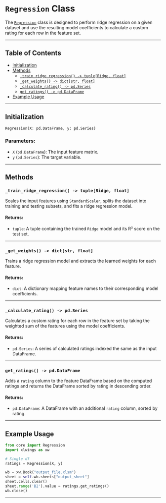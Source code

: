 # `Regression` Class

The [`Regression`](../core/regression.py) class is designed to perform ridge regression on a given dataset and use the resulting model coefficients to calculate a custom rating for each row in the feature set.

---

## Table of Contents

- [Initialization](#initialization)
- [Methods](#methods)
  - [`_train_ridge_regression() -> tuple[Ridge, float]`](#_train_ridge_regression---tupleridge-float)
  - [`_get_weights() -> dict[str, float]`](#_get_weights---dictstr-float)
  - [`_calculate_rating() -> pd.Series`](#_calculate_rating---pdseries)
  - [`get_ratings() -> pd.DataFrame`](#get_ratings---pddataframe)
- [Example Usage](#example-usage)

---

## Initialization

```python
Regression(X: pd.DataFrame, y: pd.Series)
```

### Parameters:
- `X` (`pd.DataFrame`): The input feature matrix.
- `y` (`pd.Series`): The target variable.

---

## Methods

### `_train_ridge_regression() -> tuple[Ridge, float]`

Scales the input features using `StandardScaler`, splits the dataset into training and testing subsets, and fits a ridge regression model.

#### Returns:
- `tuple`: A tuple containing the trained `Ridge` model and its R² score on the test set.

---

### `_get_weights() -> dict[str, float]`

Trains a ridge regression model and extracts the learned weights for each feature.

#### Returns:
- `dict`: A dictionary mapping feature names to their corresponding model coefficients.

---

### `_calculate_rating() -> pd.Series`

Calculates a custom rating for each row in the feature set by taking the weighted sum of the features using the model coefficients.

#### Returns:
- `pd.Series`: A series of calculated ratings indexed the same as the input DataFrame.

---

### `get_ratings() -> pd.DataFrame`

Adds a `rating` column to the feature DataFrame based on the computed ratings and returns the DataFrame sorted by rating in descending order.

#### Returns:
- `pd.DataFrame`: A DataFrame with an additional `rating` column, sorted by rating.

---

## Example Usage

```python
from core import Regression
import xlwings as xw

# Single df
ratings = Regression(X, y)

wb = xw.Book("output_file.xlsm")
sheet = self.wb.sheets["output_sheet"]
sheet.cells.clear()
sheet.range('B2').value = ratings.get_ratings()
wb.close()
```

---